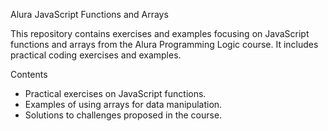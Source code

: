 Alura JavaScript Functions and Arrays

This repository contains exercises and examples focusing on JavaScript functions and arrays from the Alura Programming Logic course. It includes practical coding exercises and examples.

Contents

- Practical exercises on JavaScript functions.
- Examples of using arrays for data manipulation.
- Solutions to challenges proposed in the course.